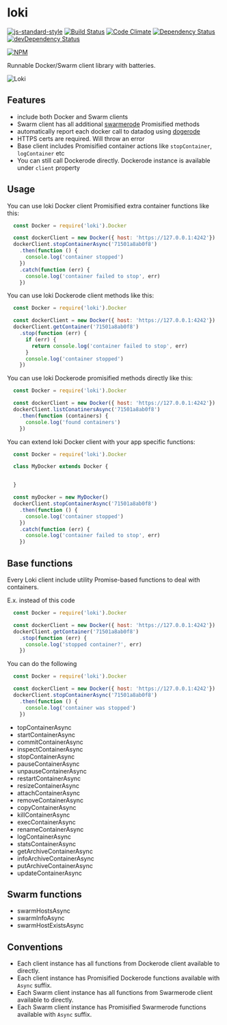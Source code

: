 # loki

[![js-standard-style](https://img.shields.io/badge/code%20style-standard-brightgreen.svg)](http://standardjs.com/)
[![Build Status](https://travis-ci.org/Runnable/loki.svg?branch=master)](https://travis-ci.org/Runnable/loki)
[![Code Climate](https://codeclimate.com/github/Runnable/loki/badges/gpa.svg)](https://codeclimate.com/github/Runnable/loki)
[![Dependency Status](https://david-dm.org/Runnable/loki.svg)](https://david-dm.org/Runnable/loki)
[![devDependency Status](https://david-dm.org/Runnable/loki/dev-status.svg)](https://david-dm.org/Runnable/loki/dev-status.svg)

[![NPM](https://nodei.co/npm/@runnable/loki.svg?compact=true)](https://nodei.co/npm/@runnable/loki)


Runnable Docker/Swarm client library with batteries.


![Loki](https://upload.wikimedia.org/wikipedia/commons/thumb/4/40/Processed_SAM_loki.jpg/360px-Processed_SAM_loki.jpg)


## Features

   * include both Docker and Swarm clients
   * Swarm client has all additional [swarmerode](https://github.com/Runnable/swarmerode) Promisified methods
   * automatically report each docker call to datadog using [dogerode](https://github.com/Runnable/dogerode)
   * HTTPS certs are required. Will throw an error
   * Base client includes Promisified container actions like `stopContainer`, `logContainer` etc
   * You can still call Dockerode directly. Dockerode instance is available under `client` property


## Usage

You can use loki Docker client Promisified extra container functions like this:

```javascript
  const Docker = require('loki').Docker

  const dockerClient = new Docker({ host: 'https://127.0.0.1:4242'})
  dockerClient.stopContainerAsync('71501a8ab0f8')
    .then(function () {
      console.log('container stopped')
    })
    .catch(function (err) {
      console.log('container failed to stop', err)
    })

```

You can use loki Dockerode client methods like this:

```javascript
  const Docker = require('loki').Docker

  const dockerClient = new Docker({ host: 'https://127.0.0.1:4242'})
  dockerClient.getContainer('71501a8ab0f8')
    .stop(function (err) {
      if (err) {
        return console.log('container failed to stop', err)
      }
      console.log('container stopped')
    })
```

You can use loki Dockerode promisified methods directly like this:

```javascript
  const Docker = require('loki').Docker

  const dockerClient = new Docker({ host: 'https://127.0.0.1:4242'})
  dockerClient.listConatinersAsync('71501a8ab0f8')
    .then(function (containers) {
      console.log('found containers')
    })
```

You can extend loki Docker client with your app specific functions:

```javascript
  const Docker = require('loki').Docker

  class MyDocker extends Docker {


  }

  const myDocker = new MyDocker()
  dockerClient.stopContainerAsync('71501a8ab0f8')
    .then(function () {
      console.log('container stopped')
    })
    .catch(function (err) {
      console.log('container failed to stop', err)
    })
```


## Base functions

Every Loki client include utility Promise-based functions
to deal with containers.

E.x. instead of this code

```javascript
  const Docker = require('loki').Docker

  const dockerClient = new Docker({ host: 'https://127.0.0.1:4242'})
  dockerClient.getContainer('71501a8ab0f8')
    .stop(function (err) {
      console.log('stopped container?', err)
    })

```

You can do the following

```javascript
  const Docker = require('loki').Docker

  const dockerClient = new Docker({ host: 'https://127.0.0.1:4242'})
  dockerClient.stopContainerAsync('71501a8ab0f8')
    .then(function () {
      console.log('container was stopped')
    })

```

  - topContainerAsync
  - startContainerAsync
  - commitContainerAsync
  - inspectContainerAsync
  - stopContainerAsync
  - pauseContainerAsync
  - unpauseContainerAsync
  - restartContainerAsync
  - resizeContainerAsync
  - attachContainerAsync
  - removeContainerAsync
  - copyContainerAsync
  - killContainerAsync
  - execContainerAsync
  - renameContainerAsync
  - logContainerAsync
  - statsContainerAsync
  - getArchiveContainerAsync
  - infoArchiveContainerAsync
  - putArchiveContainerAsync
  - updateContainerAsync


## Swarm functions

  - swarmHostsAsync
  - swarmInfoAsync
  - swarmHostExistsAsync


## Conventions

 * Each client instance has all functions from Dockerode client available to directly.
 * Each client instance has Promisified Dockerode functions available with `Async` suffix.
 * Each Swarm client instance has all functions from Swarmerode client available to directly.
 * Each Swarm client instance has Promisified Swarmerode functions available with `Async` suffix.
